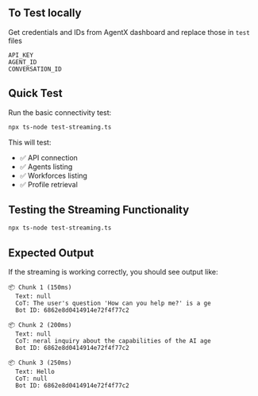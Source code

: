 ## To Test locally

Get credentials and IDs from AgentX dashboard and replace those in `test` files

```
API_KEY
AGENT_ID
CONVERSATION_ID
```

## Quick Test

Run the basic connectivity test:

```bash
npx ts-node test-streaming.ts
```

This will test:

- ✅ API connection
- ✅ Agents listing
- ✅ Workforces listing
- ✅ Profile retrieval

## Testing the Streaming Functionality

```bash
npx ts-node test-streaming.ts
```

## Expected Output

If the streaming is working correctly, you should see output like:

```
📦 Chunk 1 (150ms)
  Text: null
  CoT: The user's question 'How can you help me?' is a ge
  Bot ID: 6862e8d0414914e72f4f77c2

📦 Chunk 2 (200ms)
  Text: null
  CoT: neral inquiry about the capabilities of the AI age
  Bot ID: 6862e8d0414914e72f4f77c2

📦 Chunk 3 (250ms)
  Text: Hello
  CoT: null
  Bot ID: 6862e8d0414914e72f4f77c2
```
